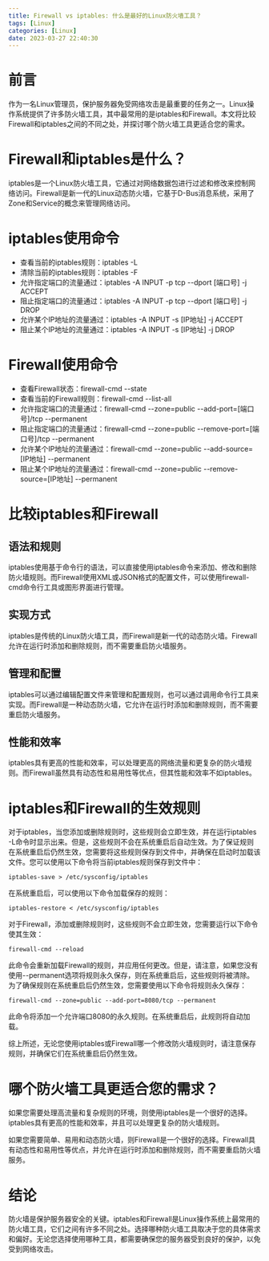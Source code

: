 ```yaml
---
title: Firewall vs iptables: 什么是最好的Linux防火墙工具？
tags: [Linux]
categories: [Linux]
date: 2023-03-27 22:40:30
---
```


# 前言

作为一名Linux管理员，保护服务器免受网络攻击是最重要的任务之一。Linux操作系统提供了许多防火墙工具，其中最常用的是iptables和Firewall。本文将比较Firewall和iptables之间的不同之处，并探讨哪个防火墙工具更适合您的需求。

# Firewall和iptables是什么？

iptables是一个Linux防火墙工具，它通过对网络数据包进行过滤和修改来控制网络访问。Firewall是新一代的Linux动态防火墙，它基于D-Bus消息系统，采用了Zone和Service的概念来管理网络访问。

# iptables使用命令

- 查看当前的iptables规则：iptables -L
- 清除当前的iptables规则：iptables -F
- 允许指定端口的流量通过：iptables -A INPUT -p tcp --dport [端口号] -j ACCEPT
- 阻止指定端口的流量通过：iptables -A INPUT -p tcp --dport [端口号] -j DROP
- 允许某个IP地址的流量通过：iptables -A INPUT -s [IP地址] -j ACCEPT
- 阻止某个IP地址的流量通过：iptables -A INPUT -s [IP地址] -j DROP

# Firewall使用命令

- 查看Firewall状态：firewall-cmd --state
- 查看当前的Firewall规则：firewall-cmd --list-all
- 允许指定端口的流量通过：firewall-cmd --zone=public --add-port=[端口号]/tcp --permanent
- 阻止指定端口的流量通过：firewall-cmd --zone=public --remove-port=[端口号]/tcp --permanent
- 允许某个IP地址的流量通过：firewall-cmd --zone=public --add-source=[IP地址] --permanent
- 阻止某个IP地址的流量通过：firewall-cmd --zone=public --remove-source=[IP地址] --permanent

# 比较iptables和Firewall

## 语法和规则

iptables使用基于命令行的语法，可以直接使用iptables命令来添加、修改和删除防火墙规则。而Firewall使用XML或JSON格式的配置文件，可以使用firewall-cmd命令行工具或图形界面进行管理。

## 实现方式

iptables是传统的Linux防火墙工具，而Firewall是新一代的动态防火墙。Firewall允许在运行时添加和删除规则，而不需要重启防火墙服务。

## 管理和配置

iptables可以通过编辑配置文件来管理和配置规则，也可以通过调用命令行工具来实现。而Firewall是一种动态防火墙，它允许在运行时添加和删除规则，而不需要重启防火墙服务。

## 性能和效率

iptables具有更高的性能和效率，可以处理更高的网络流量和更复杂的防火墙规则。而Firewall虽然具有动态性和易用性等优点，但其性能和效率不如iptables。

# iptables和Firewall的生效规则

对于iptables，当您添加或删除规则时，这些规则会立即生效，并在运行iptables -L命令时显示出来。但是，这些规则不会在系统重启后自动生效。为了保证规则在系统重启后仍然生效，您需要将这些规则保存到文件中，并确保在启动时加载该文件。您可以使用以下命令将当前iptables规则保存到文件中：

```shell
iptables-save > /etc/sysconfig/iptables
```

在系统重启后，可以使用以下命令加载保存的规则：

```shell
iptables-restore < /etc/sysconfig/iptables
```

对于Firewall，添加或删除规则时，这些规则不会立即生效，您需要运行以下命令使其生效：

```shell
firewall-cmd --reload
```

此命令会重新加载Firewall的规则，并应用任何更改。但是，请注意，如果您没有使用--permanent选项将规则永久保存，则在系统重启后，这些规则将被清除。为了确保规则在系统重启后仍然生效，您需要使用以下命令将规则永久保存：

```shell
firewall-cmd --zone=public --add-port=8080/tcp --permanent
```

此命令将添加一个允许端口8080的永久规则。在系统重启后，此规则将自动加载。

综上所述，无论您使用iptables或Firewall哪一个修改防火墙规则时，请注意保存规则，并确保它们在系统重启后仍然生效。

# 哪个防火墙工具更适合您的需求？

如果您需要处理高流量和复杂规则的环境，则使用iptables是一个很好的选择。iptables具有更高的性能和效率，并且可以处理更复杂的防火墙规则。

如果您需要简单、易用和动态防火墙，则Firewall是一个很好的选择。Firewall具有动态性和易用性等优点，并允许在运行时添加和删除规则，而不需要重启防火墙服务。

# 结论

防火墙是保护服务器安全的关键。iptables和Firewall是Linux操作系统上最常用的防火墙工具，它们之间有许多不同之处。选择哪种防火墙工具取决于您的具体需求和偏好。无论您选择使用哪种工具，都需要确保您的服务器受到良好的保护，以免受到网络攻击。
